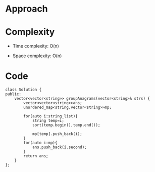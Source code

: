 # Approach
<!-- Describe your approach to solving the problem. -->

# Complexity
- Time complexity: O(n)
<!-- Add your time complexity here, e.g. $$O(n)$$ -->

- Space complexity: O(n)
<!-- Add your space complexity here, e.g. $$O(n)$$ -->

# Code
```
class Solution {
public:
    vector<vector<string>> groupAnagrams(vector<string>& strs) {
        vector<vector<string>>ans;
        unordered_map<string,vector<string>>mp;
        
        for(auto i:string_list){
            string temp=i;
            sort(temp.begin(),temp.end());
            
            mp[temp].push_back(i);
        }
        for(auto i:mp){
            ans.push_back(i.second);
        }
        return ans;
    }
};
```
